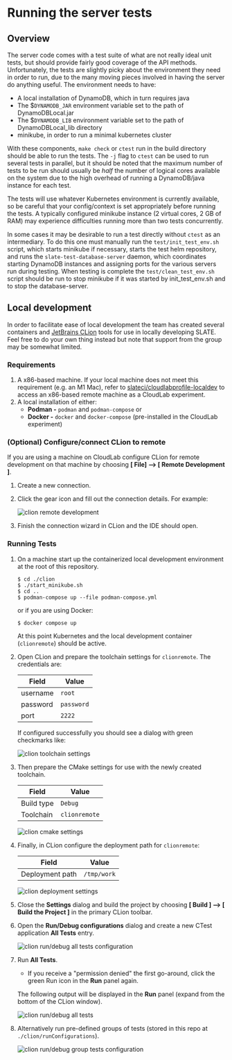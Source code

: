# Running the server tests

## Overview

The server code comes with a test suite of what are not really ideal unit tests, but should provide fairly good coverage of the API methods. Unfortunately, the tests are slightly picky about the environment they need in order to run, due to the many moving pieces involved in having the server do anything useful. The environment needs to have:

- A local installation of DynamoDB, which in turn requires java
- The $`DYNAMODB_JAR` environment variable set to the path of DynamoDBLocal.jar
- The $`DYNAMODB_LIB` environment variable set to the path of DynamoDBLocal_lib directory
- minikube, in order to run a minimal kubernetes cluster

With these components, `make check` or `ctest` run in the build directory should be able to run the tests. The `-j` flag to `ctest` can be used to run several tests in parallel, but it should be noted that the maximum number of tests to be run should usually be _half_ the number of logical cores available on the system due to the high overhead of running a DynamoDB/java instance for each test.

The tests will use whatever Kubernetes environment is currently available, so be careful that your config/context is set appropriately before running the tests. A typically configured minikube instance (2 virtual cores, 2 GB of RAM) may experience difficulties running more than two tests concurrently.

In some cases it may be desirable to run a test directly without `ctest` as an intermediary. To do this one must manually run the `test/init_test_env.sh` script, which starts minikube if necessary, starts the test helm repository, and runs the `slate-test-database-server` daemon, which coordinates starting DynamoDB instances and assigning ports for the various servers run during testing. When testing is complete the `test/clean_test_env.sh` script should be run to stop minikube if it was started by init_test_env.sh and to stop the database-server.

## Local development

In order to facilitate ease of local development the team has created several containers and [JetBrains CLion](https://www.jetbrains.com/clion/) tools for use in locally developing SLATE. Feel free to do your own thing instead but note that support from the group may be somewhat limited.

### Requirements

1. A x86-based machine. If your local machine does not meet this requirement (e.g. an M1 Mac), refer to [slateci/cloudlabprofile-localdev](https://github.com/slateci/cloudlabprofile-localdev) to access an x86-based remote machine as a CloudLab experiment.
2. A local installation of either:
    * **Podman -** `podman` and `podman-compose` or
    * **Docker -** `docker` and `docker-compose` (pre-installed in the CloudLab experiment)

### (Optional) Configure/connect CLion to remote

If you are using a machine on CloudLab configure CLion for remote development on that machine by choosing **[ File] --> [ Remote Development ]**.

1. Create a new connection.
2. Click the gear icon and fill out the connection details. For example:

   ![clion remote development](./images/clion_cloudlab_sshconfig.png)
3. Finish the connection wizard in CLion and the IDE should open.

### Running Tests

1. On a machine start up the containerized local development environment at the root of this repository.
   ```shell
   $ cd ./clion
   $ ./start_minikube.sh
   $ cd ..
   $ podman-compose up --file podman-compose.yml
   ```
   or if you are using Docker:
   ```shell
   $ docker compose up
   ```
   At this point Kubernetes and the local development container (`clionremote`) should be active.

2. Open CLion and prepare the toolchain settings for `clionremote`. The credentials are:
   
   | Field | Value |
   |-------| ----  |
   | username | `root` |
   | password | `password` |
   | port | `2222` |

   If configured successfully you should see a dialog with green checkmarks like:

   ![clion toolchain settings](./images/clion_settings_toolchain.png)

3. Then prepare the CMake settings for use with the newly created toolchain.

   | Field      | Value |
   | --- | --- |
   | Build type | `Debug` |
   | Toolchain  | `clionremote` |

   ![clion cmake settings](./images/clion_settings_cmake.png)

4. Finally, in CLion configure the deployment path for `clionremote`:
   
   | Field | Value |
   | --- | --- |
   | Deployment path     | `/tmp/work` |

   ![clion deployment settings](./images/clion_settings_deployment.png)

5. Close the **Settings** dialog and build the project by choosing **[ Build ] --> [ Build the Project ]** in the primary CLion toolbar.

6. Open the **Run/Debug configurations** dialog and create a new CTest application **All Tests** entry.

   ![clion run/debug all tests configuration](./images/clion_buildrun_configurations_alltests.png)

7. Run **All Tests**.
   * If you receive a "permission denied" the first go-around, click the green Run icon in the **Run** panel again.

   The following output will be displayed in the **Run** panel (expand from the bottom of the CLion window).

   ![clion run/debug all tests](./images/clion_buildrun_alltests.png)

8. Alternatively run pre-defined groups of tests (stored in this repo at `./clion/runConfigurations`).

   ![clion run/debug group tests configuration](./images/clion_buildrun_configurations_group.png)